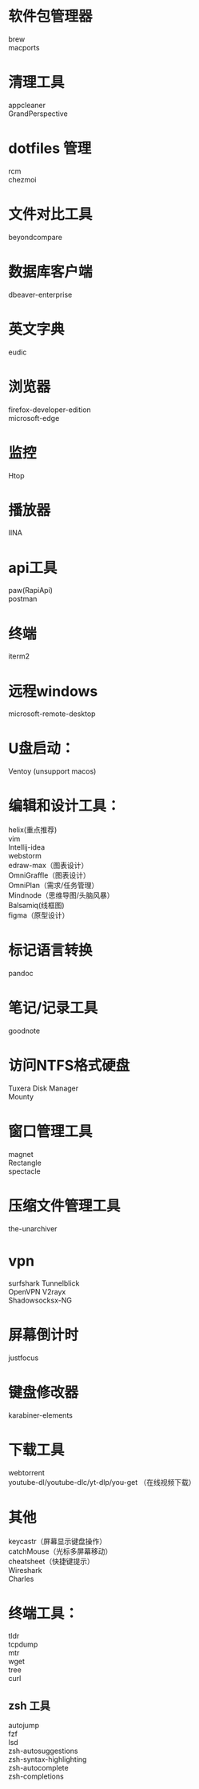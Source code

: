 # 软件包管理器
brew   
macports  

# 清理工具  
appcleaner  
GrandPerspective   

# dotfiles 管理
rcm  
chezmoi   

# 文件对比工具
beyondcompare

# 数据库客户端
dbeaver-enterprise         

# 英文字典
eudic                           
  

# 浏览器
firefox-developer-edition  
microsoft-edge  

# 监控
Htop

# 播放器 
IINA    

# api工具
paw(RapiApi)                         
postman


# 终端
iterm2                          

# 远程windows
microsoft-remote-desktop


# U盘启动：
Ventoy (unsupport macos)

# 编辑和设计工具：
helix(重点推荐)    
vim         
Intellij-idea     
webstorm  
edraw-max（图表设计）  
OmniGraffle（图表设计）  
OmniPlan（需求/任务管理）  
Mindnode（思维导图/头脑风暴）   
Balsamiq(线框图)  
figma（原型设计）     

# 标记语言转换  
pandoc  

# 笔记/记录工具  
goodnote  


# 访问NTFS格式硬盘
Tuxera Disk Manager   
Mounty

# 窗口管理工具
magnet  
Rectangle  
spectacle  

# 压缩文件管理工具
the-unarchiver

# vpn
surfshark
Tunnelblick  
OpenVPN
V2rayx  
Shadowsocksx-NG  

# 屏幕倒计时
justfocus

# 键盘修改器
karabiner-elements

# 下载工具
webtorrent  
youtube-dl/youtube-dlc/yt-dlp/you-get （在线视频下载）  

 
# 其他   
keycastr（屏幕显示键盘操作）   
catchMouse（光标多屏幕移动）    
cheatsheet（快捷键提示）  
Wireshark  
Charles   
 
# 终端工具：  
tldr   
tcpdump   
mtr   
wget   
tree   
curl  
 
## zsh 工具  
autojump    
fzf  
lsd     
zsh-autosuggestions  
zsh-syntax-highlighting  
zsh-autocomplete   
zsh-completions  


  
